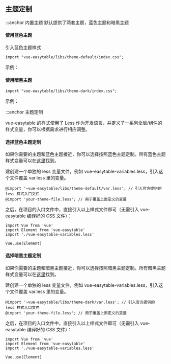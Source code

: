 ## 主题定制

:::anchor 内置主题
默认提供了两套主题，蓝色主题和暗黑主题

#### 使用蓝色主题

引入蓝色主题样式

```
import "vue-easytable/libs/theme-default/index.css";
```

示例：

#### 使用暗黑主题

```
import "vue-easytable/libs/theme-dark/index.css";
```

示例：

:::anchor 主题定制

vue-easytable 的样式使用了 Less 作为开发语言，并定义了一系列全局/组件的样式变量，你可以根据需求进行相应调整。

#### 选择蓝色主题定制

如果你需要的主题和蓝色主题接近，你可以选择按照蓝色主题定制。所有蓝色主题样式变量可以在[这里]()找到。

建创建一个单独的 less 变量文件，例如 vue-easytable-variables.less，引入这个文件覆盖 var.less 里的变量。

```
@import '~vue-easytable/libs/theme-default/var.less'; // 引入官方提供的 less 样式入口文件
@import 'your-theme-file.less'; // 用于覆盖上面定义的变量
```

之后，在项目的入口文件中，直接引入以上样式文件即可（无需引入 vue-easytable 编译好的 CSS 文件）：

```
import Vue from 'vue'
import Element from 'vue-easytable'
import './vue-easytable-variables.less'

Vue.use(Element)
```

#### 选择暗黑主题定制

如果你需要的主题和暗黑主题接近，你可以选择按照暗黑主题定制。所有暗黑主题样式变量可以在[这里]()找到。

建创建一个单独的 less 变量文件，例如 vue-easytable-variables.less，引入这个文件覆盖 var.less 里的变量。

```
@import '~vue-easytable/libs/theme-dark/var.less'; // 引入官方提供的 less 样式入口文件
@import 'your-theme-file.less'; // 用于覆盖上面定义的变量
```

之后，在项目的入口文件中，直接引入以上样式文件即可（无需引入 vue-easytable 编译好的 CSS 文件）：

```
import Vue from 'vue'
import Element from 'vue-easytable'
import './vue-easytable-variables.less'

Vue.use(Element)
```
